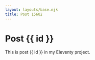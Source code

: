 ```yaml
---
layout: layouts/base.njk
title: Post 15602
---
```


# Post {{ id }}

This is post {{ id }} in my Eleventy project.
